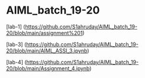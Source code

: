 # AIML_batch_19-20

[lab-1] (https://github.com/S1ahruday/AIML_batch_19-20/blob/main/assignment%201)

[lab-3] (https://github.com/S1ahruday/AIML_batch_19-20/blob/main/AIML_ASSI_3.ipynb)

[lab-4] (https://github.com/S1ahruday/AIML_batch_19-20/blob/main/Assignment_4.ipynb)
